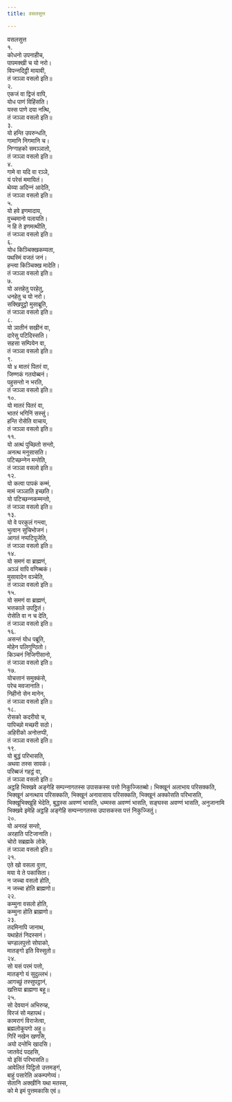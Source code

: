 ```yaml
---
title: वसलसुत्त

---
```

वसलसुत्त  
१.  
कोधनो उपनाहीच,  
पापमक्खी च यो नरो।  
विपन्‍नदिट्ठी मायावी,  
तं जञ्‍ञा वसलो इति॥  
२.  
एकजं वा द्विजं वापि,  
योध पाणं विहिंसति।  
यस्स पाणे दया नत्थि,  
तं जञ्‍ञा वसलो इति॥  
३.  
यो हन्ति उपरुन्धति,  
गामानि निगमानि च।  
निग्गाहको समञ्‍ञातो,  
तं जञ्‍ञा वसलो इति॥  
४.  
गामे वा यदि वा रञ्‍ञे,  
यं परेसं ममायितं।  
थेय्या अदिन्‍नं आदेति,  
तं जञ्‍ञा वसलो इति॥  
५.  
यो हवे इणमादाय,  
वुच्‍चमानो पलायति।  
न हि ते इणमत्थीति,  
तं जञ्‍ञा वसलो इति॥  
६.  
योध किञ्‍चिक्खकम्यता,  
पथस्मिं वजतं जनं।  
हन्त्वा किञ्‍चिक्ख मादेति।  
तं जञ्‍ञा वसलो इति॥  
७.  
यो अत्तहेतु परहेतु,  
धनहेतु च यो नरो।  
सक्खिपुट्ठो मुसाब्रूति,  
तं जञ्‍ञा वसलो इति॥  
८.  
यो ञातीनं सखीनं वा,  
दारेसु पटिदिस्सति।  
सहसा सम्पियेन वा,  
तं जञ्‍ञा वसलो इति॥  
९.  
यो ४ मातरं पितरं वा,  
जिण्णकं गतयोब्बनं।  
पहुसन्तो न भरति,  
तं जञ्‍ञा वसलो इति॥  
१०.  
यो मातरं पितरं वा,  
भातरं भगिनिं सस्सुं।  
हन्ति रोसेति वाचाय,  
तं जञ्‍ञा वसलो इति॥  
११.  
यो अत्थं पुच्छितो सन्तो,  
अनत्थ मनुसासति।  
पटिच्छन्‍नेन मन्तेति,  
तं जञ्‍ञा वसलो इति॥  
१२.  
यो कत्वा पापकं कम्मं,  
मामं जञ्‍ञाति इच्छति।  
यो पटिच्छन्‍नकम्मन्तो,  
तं जञ्‍ञा वसलो इति॥  
१३.  
यो वे परकुलं गन्त्वा,  
भुत्वान सुचिभोजनं।  
आगतं नप्पटिपूजेति,  
तं जञ्‍ञा वसलो इति॥  
१४.  
यो समणं वा ब्राह्मणं,  
अञ्‍ञं वापि वणिब्बकं।  
मुसावादेन वञ्‍चेति,  
तं जञ्‍ञा वसलो इति॥  
१५.  
यो समणं वा ब्राह्मणं,  
भत्तकाले उपट्ठितं।  
रोसेति वा न च देति,  
तं जञ्‍ञा वसलो इति॥  
१६.  
असन्तं योध पब्रूति,  
मोहेन पलिगुण्ठितो।  
किञ्‍चनं निजिगीसानो,  
तं जञ्‍ञा वसलो इति॥  
१७.  
योचत्तानं समुक्‍कंसे,  
परेच मवजानाति।  
निहीनो सेन मानेन,  
तं जञ्‍ञा वसलो इति॥  
१८.  
रोसको कदरीयो च,  
पापिच्छो मच्छरी सठो।  
अहिरीको अनोत्तप्पी,  
तं जञ्‍ञा वसलो इति॥  
१९.  
यो बुद्धं परिभासति,  
अथवा तस्स सावकं।  
परिब्बजं गहट्ठं वा,  
तं जञ्‍ञा वसलो इति॥  
अट्ठहि भिक्खवे अङ्गेहि सम्पन्‍नागतस्स उपासकस्स पत्तो निकुज्‍जितब्बो। भिक्खूनं अलाभाय परिसक्‍कति, भिक्खूनं अनत्थाय परिसक्‍कति, भिक्खूनं अनावासाय परिसक्‍कति, भिक्खूनं अक्‍कोसति परिभासति, भिक्खूभिक्खूहि भेदेति, बुद्धस्स अवण्णं भासति, धम्मस्स अवण्णं भासति, सङ्घस्स अवण्णं भासति, अनुजानामि भिक्खवे इमेहि अट्ठहि अङ्गेहि सम्पन्‍नागतस्स उपासकस्स पत्तं निकुज्‍जितुं।  
२०.  
यो अनरहं सन्तो,  
अरहाति पटिजानाति।  
चोरो सब्रह्मके लोके,  
तं जञ्‍ञा वसलो इति॥  
२१.  
एते खो वसला वुत्ता,  
मया ये ते पकासिता।  
न जच्‍चा वसलो होति,  
न जच्‍चा होति ब्राह्मणो॥  
२२.  
कम्मुना वसलो होति,  
कम्मुना होति ब्राह्मणो॥  
२३.  
तदमिनापि जानाथ,  
यथाहेतं निदस्सनं।  
चण्डालपुत्तो सोपाको,  
मातङ्गो इति विस्सुतो॥  
२४.  
सो यसं परमं पत्तो,  
मातङ्गो यं सुदुल्‍लभं।  
आगच्छुं तस्सुपट्ठानं,  
खत्तिया ब्राह्मणा बहू॥  
२५.  
सो देवयानं अभिरुय्ह,  
विरजं सो महापथं।  
कामरागं विराजेत्वा,  
ब्रह्मलोकूपगो अहु॥  
गिरिं नखेन खणसि,  
अयो दन्तेभि खादसि।  
जातवेदं पदहसि,  
यो इसिं परिभासति॥  
आवेलितं पिट्ठितो उत्तमङ्गं,  
बाहुं पसारेति अकम्पणेय्यं।  
सेतानि अक्खीनि यथा मतस्स,  
को मे इमं पुत्तमकासि एवं॥  
